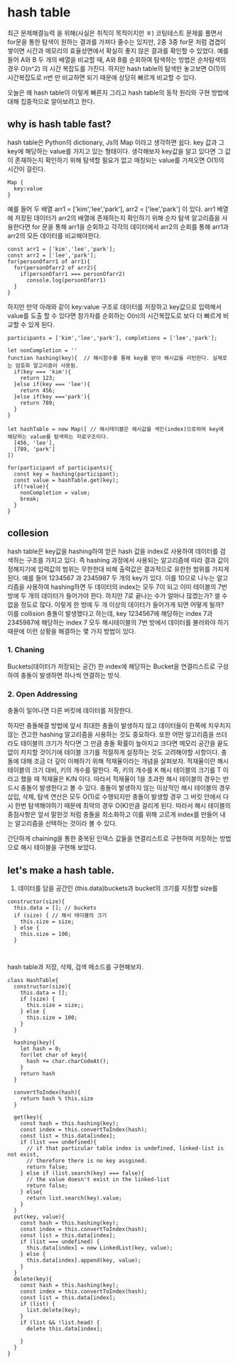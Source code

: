 # hash table
최근 문제해결능력 을 위해(사실은 취직이 목적이지만 ㅎ)
코팅테스트 문제를 풀면서 for문을 통한 탐색이 원하는 결과를 가져다 줄수는 있지만, 2중 3중 for문 처럼 겹겹이 쌓이면 시간과 메모리의 효율성면에서 확실히 좋지 않은 결과를 확인할 수 있었다. 
예를 들어 A와 B 두 개의 배열을 비교할 때, A와 B를 순회하여 탐색하는 방법은 순차탐색의 경우 O(n^2) 의 시간 복잡도를 가진다.
하지만 hash table의 탐색만 놓고보면 O(1)의 시간복잡도로 n번 만 비교하면 되기 때문에 상당히 빠르게 비교할 수 있다.

오늘은 왜 hash table이 이렇게 빠른지 그리고 hash table의 동작 원리와 구현 방법에 대해 집중적으로 알아보려고 한다.

## why is hash table fast?
hash table은 Python의 dictionary, Js의 Map 이라고 생각하면 쉽다. key 값과 그 key에 해당하는 value를 가지고 있는 형태이다.
생각해보자 key값을 알고 있다면 그 값이 존재하는지 확인하기 위해 탐색할 필요가 없고 매칭되는 value를 가져오면 O(1)의 시간이 걸린다.
```
Map {
  key:value
}
```
예를 들어 두 배열 arr1 = ['kim','lee','park'], arr2 = ['lee','park'] 이 있다.
arr1 배열에 저장된 데이터가 arr2의 배열에 존재하는지 확인하기 위해
순차 탐색 알고리즘을 사용한다면 for 문을 통해 arr1을 순회하고 각각의 데이터에서 arr2의 순회를 통해 arr1과 arr2의 모든 데이터를 비교해야한다.
```
const arr1 = ['kim','lee','park'];
const arr2 = ['lee','park'];
for(personOfarr1 of arr1){
  for(personOfarr2 of arr2){
    if(personOfarr1 === personOfarr2)
      console.log(personOfarr1)
  }
}
```
하지만 만약 아래와 같이 key:value 구조로 데이터를 저장하고 key값으로 입력해서 value를 도출 할 수 있다면 
참가자를 순회하는 O(n)의 시간복잡도로 보다 더 빠르게 비교할 수 있게 된다.
```
participants = ['kim','lee','park'], completions = ['lee','park'];

let nonCompletion = ''
function hashing(key){  // 해시함수를 통해 key를 받아 해시값을 리턴한다. 실제로는 암호화 알고리즘이 사용됨.
  if(key === 'kim'){
    return 123;
  }else if(key === 'lee'){
    return 456;
  }else if(key ==='park'){
    return 789;
  }
}

let hashTable = new Map([ // 해시테이블은 해시값을 색인(index)으로하여 key에 해당하는 value를 탐색하는 자료구조이다.
  [456, 'lee'],
  [789, 'park']
])

for(participant of participants){
  const key = hashing(participant);
  const value = hashTable.get(key);
  if(!value){
    nonCompletion = value;
    break;
  }
}
```
## collesion
hash table은 key값을 hashing하여 얻은 hash 값을 index로 사용하여 데이터를 검색하는 구조를 가지고 있다.
즉 hashing 과정에서 사용되는 알고리즘에 따라 결과 값이 정해지기에 입력값의 범위는 무한한대 비해 출력값은 결과적으로 유한한 범위를 가지게 된다. 예를 들어 1234567 과 2345987 두 개의 key가 있다. 이를 10으로 나누는 알고리즘을 사용하여 hashing하면 두 데이터의 index는 모두 7이 되고 이미 테이블의 7번 방에 두 개의 데이터가 들어가야 한다. 하지만 7로 끝나는 수가 얼마나 많겠는가? 셀 수 없을 정도로
많다. 이렇게 한 방에 두 개 이상의 데이터가 들어가게 되면 어떻게 될까? 이를 collision 충돌이 발생했다고 하는데, key 1234567에 해당하는 index 7과 2345987에 해당하는 index 7 모두 해시테이블의 7번 방에서 데이터를 불러와야 하기 때문에 이런 상황을 해결하는 몇 가지 방법이 있다.

### 1. Chaning
Buckets(데이터가 저장되는 공간) 한 index에 해당하는 Bucket을 연결리스트로 구성하여 충돌이 발생하면 하나씩 연결하는 방식.
### 2. Open Addressing
충돌이 일어나면 다른 버킷에 데이터를 저장한다.

하지만 충돌해결 방법에 앞서 최대한 충돌이 발생하지 않고 데이터들이 한쪽에 치우치지 않는 견고한 hashing 알고리즘을 사용하는 것도 중요하다. 또한 어떤 알고리즘을 쓰더라도 테이블의 크기가 작다면 그 만큼 충돌 확률이 높아지고 크다면 메모리 공간을 끝도없이 차지할 것이기에 테이블 크기를 적절하게 설정하는 것도 고려해야할 사항이다.
충돌에 대해 조금 더 깊이 이해하기 위해 적재율이라는 개념을 살펴보자. 적재율이란 해시 테이블의 크기 대비, 키의 개수를 말한다.
즉, 키의 개수를 K 해시 테이블의 크기를 T 이라고 했을 때 적재율은 K/N 이다. 따라서 적재율이 1을 초과한 해시 테이블의 경우는 반드시 충돌이 발생한다고 볼 수 있다.
충돌이 발생하지 않는 이상적인 해시 테이블의 경우 삽입, 삭제, 탐색 연산은 모두 O(1)로 수행되지만 충돌이 발생할 경우 그 버킷 안에서 다시 한번 탐색해야하기 때문에 최악의 경우 O(K)만큼 걸리게 된다. 따라서 해시 테이블의 중점사항은 앞서 말한것 처럼 충돌을 최소화하고 이를 위해 고르게 index를 만들어 내는 알고리즘을 선택하는 것이라 볼 수 있다.

간단하게 chaining을 통한 중복된 인덱스 값들을 연결리스트로 구현하여 저장하는 방법으로 해시 테이블을 구현해 보았다.
## let's make a hash table.
1. 데이터를 담을 공간인 (this.data)buckets과 bucket의 크기를 지정할 size를 

```
constructor(size){
  this.data = []; // buckets
  if (size) { // 해시 테이블의 크기
    this.size = size;
  } else {
    this.size = 100;
  }
  
  
```
hash table과 저장, 삭제, 검색 메소드를 구현해보자.
```
class HashTable{
  constructor(size){
    this.data = [];
    if (size) {
      this.size = size;;
    } else {
      this.size = 100;
    }
  }

  hashing(key){
    let hash = 0;
    for(let char of key){
      hash += char.charCodeAt();
    }
    return hash
  }

  convertToIndex(hash){
    return hash % this.size
  }

  get(key){
    const hash = this.hashing(key);
    const index = this.convertToIndex(hash);
    const list = this.data[index];
    if (list === undefined){
      // if that particular table index is undefined, linked-list is not exist,
      // therefore there is no key assgined.
      return false;
    } else if (list.search(key) === false){
      // the value doesn't exist in the linked-list
      return false;
    } else{
      return list.search(key).value;
    }
  }
  put(key, value){
    const hash = this.hashing(key);
    const index = this.convertToIndex(hash);
    const list = this.data[index];
    if (list === undefined) {
      this.data[index] = new LinkedList(key, value);
    } else {
      this.data[index].append(key, value);
    }
  }
  delete(key){
    const hash = this.hashing(key);
    const index = this.convertToIndex(hash);
    const list = this.data[index];
    if (list) {
      list.delete(key);
    }
    if (list && !list.head) {
      delete this.data[index];

    }
  }
}
```
